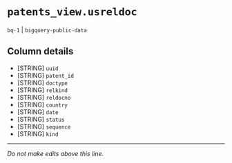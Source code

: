 # `patents_view.usreldoc`
`bq-1` | `bigquery-public-data`

## Column details
* [STRING]    `uuid`
* [STRING]    `patent_id`
* [STRING]    `doctype`
* [STRING]    `relkind`
* [STRING]    `reldocno`
* [STRING]    `country`
* [STRING]    `date`
* [STRING]    `status`
* [STRING]    `sequence`
* [STRING]    `kind`

-------------------------------------------------------------------------------
*Do not make edits above this line.*
